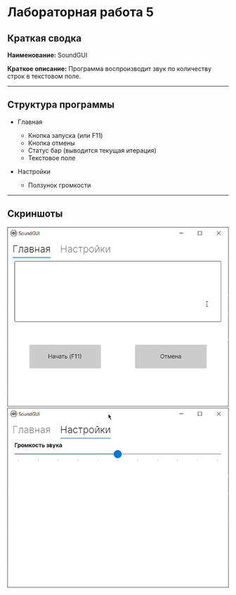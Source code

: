 # Лабораторная работа 5
## Краткая сводка
**Наименование:** SoundGUI

**Краткое описание:**
Программа воспроизводит звук по количеству строк в текстовом поле.
****
## Структура программы
- Главная
  - Кнопка запуска (или F11)
  - Кнопка отмены
  - Статус бар (выводится текущая итерация)
  - Текстовое поле

- Настройки
  - Ползунок громкости
****
## Скриншоты
![](https://raw.githubusercontent.com/neakyKazuto/SoundGUI/master/Assets/Main.png)
![](https://raw.githubusercontent.com/neakyKazuto/SoundGUI/master/Assets/Settings.png)



